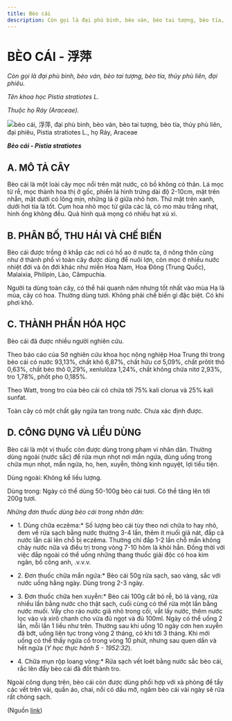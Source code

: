 ```yaml
---
title: Bèo cái
description: Còn gọi là đại phù bình, bèo ván, bèo tai tượng, bèo tía, thủy phù liên, đại phiêu. Tên khoa học Pistia stratiotes L.. Thuộc họ Ráy (Araceae).
---
```

# BÈO CÁI - 浮萍

*Còn gọi là đại phù bình, bèo ván, bèo tai tượng, bèo tía, thủy phù liên, đại phiêu.*

*Tên khoa học Pistia stratiotes L.*

*Thuộc họ Ráy (Araceae).*

![bèo cái, 浮萍, đại phù bình, bèo ván, bèo tai tượng, bèo tía, thủy phù liên, đại phiêu, Pistia stratiotes L., họ Ráy, Araceae](/imgs/do-tat-loi/ctvvtvn/beo-cai.jpg)

***Bèo cái - Pistia stratiotes***

## A. MÔ TẢ CÂY

Bèo cái là một loài cây mọc nổi trên mặt nước, có bồ không có thân. Lá mọc từ rễ, mọc thành hoa thị ở gốc, phiến lá hình trứng dài độ 2-10cm, mặt trên nhẵn, mặt dưới có lông mịn, những lá ở giữa nhỏ hơn. Thứ mặt trên xanh, dưới hơi tía là tốt. Cụm hoa nhỏ mọc từ giữa các lá, có mo màu trắng nhạt, hình ống không đều. Quả hình quả mọng có nhiều hạt xù xì.

## B. PHÂN BỐ, THU HÁI VÀ CHẾ BIẾN

Bèo cái được trồng ở khắp các nơi có hồ ao ở nước ta, ở nông thôn cũng như ở thành phố vì toàn cây được dùng để nuôi lợn, còn mọc ở nhiều nước nhiệt đới và ôn đới khác như miền Hoa Nam, Hoa Đông (Trung Quốc), Malaixia, Philipin, Lào, Cămpuchia.

Người ta dùng toàn cây, có thể hái quanh năm nhưng tốt nhất vào mùa Hạ là mùa, cây có hoa. Thường dùng tươi. Không phải chế biến gì đặc biệt. Có khi phơi khô.

## C. THÀNH PHẦN HÓA HỌC

Bèo cái đã được nhiều người nghiên cứu.

Theo báo cáo của Sở nghiên cứu khoa học nông nghiệp Hoa Trung thì trong bèo cái có nước 93,13%, chất khô 6,87%, chất hữu cơ 5,09%, chất prôtit thô 0,63%, chất béo thô 0,29%, xenlulôza 1,24%, chất không chứa nitơ 2,93%, tro 1,78%, phốt pho 0,185%.

Theo Watt, trong tro của bèo cái có chứa tới 75% kali clorua và 25% kali sunfat.

Toàn cây có một chất gây ngứa tan trong nước. Chưa xác định được.

## D. CÔNG DỤNG VÀ LIỀU DÙNG

Bèo cái là một vị thuốc còn được dùng trong phạm vi nhân dân. Thường dùng ngoài (nước sắc) để rửa mụn nhọt nơi mẩn ngứa, dùng uống trong chữa mụn nhọt, mẩn ngứa, ho, hen, xuyễn, thông kinh nguyệt, lợi tiểu tiện.

Dùng ngoài: Không kể liều lượng.

Dùng trong: Ngày có thể dùng 50-100g bèo cái tươi. Có thể tăng lên tới 200g tươi.

*Những đơn thuốc dùng bèo cái trong nhân dân:*

* 1\. Dùng chữa eczêma:* Số lượng bèo cái tùy theo nơi chữa to hay nhỏ, đem về rửa sạch bằng nước thường 3-4 lần, thêm ít muối giã nát, đắp cả nước lẫn cái lên chỗ bị eczêma. Thường chỉ đắp 1-2 lần chỗ mẩn không chảy nước nữa và điều trị trong vòng 7-10 hôm là khỏi hẳn. Đồng thời với việc đắp ngoài có thể uống những thang thuốc giải độc có hoa kim ngân, bồ công anh, .v.v.v.

* 2\. Đơn thuốc chữa mẩn ngứa:* Bèo cái 50g rửa sạch, sao vàng, sắc với nước uống hằng ngày. Dùng trong 2-3 ngày.

* 3\. Đơn thuốc chữa hen xuyễn:* Bèo cái 100g cắt bỏ rễ, bỏ lá vàng, rửa nhiều lần bằng nước cho thật sạch, cuối cùng có thể rửa một lần bằng nước muối. Vẩy cho ráo nước giã nhỏ trong cối, vắt lấy nước, thêm nước lọc vào và xirô chanh cho vừa đủ ngọt và đủ 100ml. Ngày có thể uống 2 lần, mỗi lần 1 liều như trên. Thường sau khi uống 10 ngày cơn hen xuyễn đã bớt, uống liên tục trong vòng 2 tháng, có khi tới 3 tháng. Khi mới uống có thể thấy ngứa cổ trong vòng 10 phút, nhưng sau quen dần và hết ngứa (*Y học thực hành 5 - 1952:32*).

* 4\. Chữa mụn rộp loang vòng:* Rửa sạch vết loét bằng nước sắc bèo cái, rắc lên đấy bèo cái đã đốt thành tro.

Ngoài công dụng trên, bèo cái còn được dùng phối hợp với xà phòng để tẩy các vết trên vải, quần áo, chai, nồi có dầu mỡ, ngâm bèo cái vài ngày sẽ rửa rất chóng sạch.

(Nguồn <a href="http://www.thuocvuonnha.com/nhung-cay-thuoc-va-vi-thuoc-viet-nam/ket-qua-tra-cuu/beo-cai" target="_blank">link</a>)
